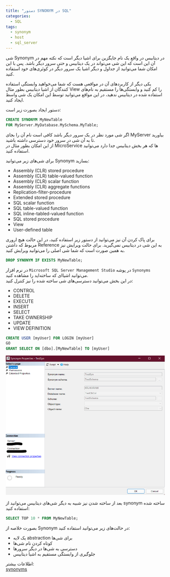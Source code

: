 ```yaml
---
title: "دستور SYNONYM در SQL"
categories:
  - SQL
tags:
  - synonym
  - host
  - sql_server
---
```


شی Synonym در دیتابیس در واقع یک نام جایگزین برای اشیا دیگر است که نکته مهم در آن این است که این شی می‌تواند در یک دیتابیس و حتی سرور دیگر باشد. پس با این امکان شما می‌توانید از جداول و دیگر اشیا یک سرور دیگر در کوئری‌های خود استفاده کنید.  

یکی دیگر از کاربردهای آن در مواقعی هست که شما می‌خواهید وابستگی استفاده کنندگان از اشیا دیتابیس بطور مثال View را کم کنید و وابستگی‌ها را مستقیم به نام‌های استفاده شده در دیتابیس ندهید، در این مواقع می‌توانید توسط این امکان یک شی واسط ایجاد کنید.  

دستور ایجاد بصورت زیر است:  

```sql
CREATE SYNONYM MyNewTable   
FOR MyServer.MyDatabase.MySchema.MyTable;  
```

اگر شی مورد نظر در یک سرور دیگر باشد کافی است نام آن را بجای MyServer بیاورید تا به آن شی در سرور خود دسترسی داشته باشید.  
از این امکان بطور مثال در MicroService ها که هر بخش دیتابیس جدا دارد می‌توانید استفاده کنید.  

برای شی‌های زیر می‌توانید Synonym بسازید:  

 - Assembly (CLR) stored procedure
 - Assembly (CLR) table-valued function
 - Assembly (CLR) scalar function
 - Assembly (CLR) aggregate functions
 - Replication-filter-procedure
 - Extended stored procedure
 - SQL scalar function
 - SQL table-valued function
 - SQL inline-tabled-valued function
 - SQL stored procedure
 - View
 - User-defined table

برای پاک کردن آن نیز می‌توانید از دستور زیر استفاده کنید، در این حالت هیچ اروری مربوط که داشتن Reference به این شی در دیتابیس نمی‌گیرید. برای حالت ویرایش نیز به همین صورت است که شما شی اصلی را می‌توانید ویرایش کنید.  

```sql
DROP SYNONYM IF EXISTS MyNewTable;
```

در نرم افزار `Microsoft SQL Server Management Studio` در پوشه `Synonyms` می‌توانید اشیا‌ای که ساخته‌اید را مشاهده کنید.  
در این بخش می‌توانید دسترسی‌های شی ساخته شده را نیز کنترل کنید:  

 - CONTROL
 - DELETE
 - EXECUTE
 - INSERT
 - SELECT
 - TAKE OWNERSHIP
 - UPDATE
 - VIEW DEFINITION

```sql
CREATE USER [myUser] FOR LOGIN [myUser]
GO
GRANT SELECT ON [dbo].[MyNewTable] TO [myUser]
```

<p align="center" >
  <img src="/assets/img/synonym.png" alt="mhkarami97" width="600" />
</p>

بعد از ساخته شدن نیز شبیه به دیگر شی‌های دیتابیس می‌توانید از synonym ساخته شده استفاده کنید:  

```sql
SELECT TOP 10 * FROM MyNewTable;
```

بصورت خلاصه از Synonym در حالت‌های زیر می‌توانید استفاده کنید:  

  - یک لایه abstraction برای شی‌ها
  - کوتاه کردن نام شی‌ها
  - دسترسی به شی‌ها در دیگر سرورها
  - جلوگیری از وابستگی مستقیم به اشیا دیتابیس

اطلاعات بیشتر:  
[synonyms](https://docs.microsoft.com/en-us/sql/relational-databases/synonyms/synonyms-database-engine?view=sql-server-ver15)  